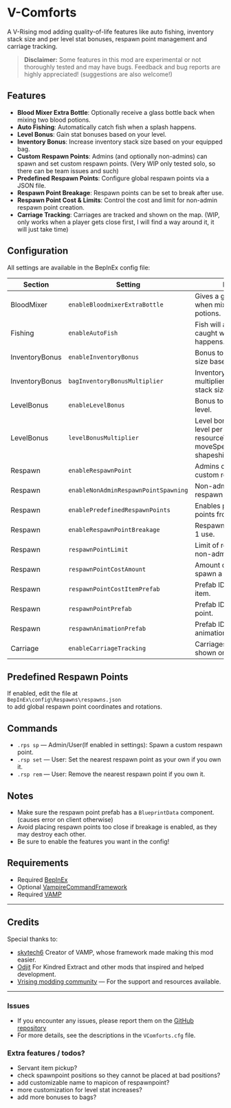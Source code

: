 # V-Comforts

A V-Rising mod adding quality-of-life features like auto fishing, inventory stack size and per level stat bonuses, respawn point management and carriage tracking.

> **Disclaimer:** Some features in this mod are experimental or not thoroughly tested and may have bugs. Feedback and bug reports are highly appreciated! (suggestions are also welcome!)

## Features

- **Blood Mixer Extra Bottle**: Optionally receive a glass bottle back when mixing two blood potions.
- **Auto Fishing**: Automatically catch fish when a splash happens.
- **Level Bonus**: Gain stat bonuses based on your level.
- **Inventory Bonus**: Increase inventory stack size based on your equipped bag.
- **Custom Respawn Points**: Admins (and optionally non-admins) can spawn and set custom respawn points. (Very WIP only tested solo, so there can be team issues and such)
- **Predefined Respawn Points**: Configure global respawn points via a JSON file.
- **Respawn Point Breakage**: Respawn points can be set to break after use.
- **Respawn Point Cost & Limits**: Control the cost and limit for non-admin respawn point creation.
- **Carriage Tracking**: Carriages are tracked and shown on the map. (WIP, only works when a player gets close first, I will find a way around it, it will just take time)

## Configuration

All settings are available in the BepInEx config file:

| Section        | Setting                              | Description                                                                                            | Default                         |
|----------------|--------------------------------------|--------------------------------------------------------------------------------------------------------|---------------------------------|
| BloodMixer     | `enableBloodmixerExtraBottle`        | Gives a glass bottle back when mixing 2 blood potions.                                                 | `false`                         |
| Fishing        | `enableAutoFish`                     | Fish will automatically be caught whenever a splash happens.                                           | `false`                         |
| InventoryBonus | `enableInventoryBonus`               | Bonus to inventory stack size based on equipped bag.                                                   | `false`                         |
| InventoryBonus | `bagInventoryBonusMultiplier`        | Inventory stack size bonus multipliers per bag tier (max stack size clamped to 4095).                  | `1.05,1.10,1.15,1.20,1.25,1.30` |
| LevelBonus     | `enableLevelBonus`                   | Bonus to stats based on your level.                                                                    | `false`                         |
| LevelBonus     | `levelBonusMultiplier`               | Level bonus addition per level per stat: resourceYieldBonus, moveSpeedBonus, shapeshiftMoveSpeedBonus. | `0.005,0.003,0.0035`            |
| Respawn        | `enableRespawnPoint`                 | Admins can spawn and set custom respawn points.                                                        | `false`                         |
| Respawn        | `enableNonAdminRespawnPointSpawning` | Non-admins can also spawn respawn points (limited).                                                    | `false`                         |
| Respawn        | `enablePredefinedRespawnPoints`      | Enables predefined respawn points from a JSON file.                                                    | `false`                         |
| Respawn        | `enableRespawnPointBreakage`         | Respawn points break after 1 use.                                                                      | `false`                         |
| Respawn        | `respawnPointLimit`                  | Limit of respawn points for non-admins (`0` = unlimited).                                              | `1`                             |
| Respawn        | `respawnPointCostAmount`             | Amount of item required to spawn a respawn point.                                                      | `1`                             |
| Respawn        | `respawnPointCostItemPrefab`         | Prefab ID of the required item.                                                                        | `271594022`                     |
| Respawn        | `respawnPointPrefab`                 | Prefab ID of the respawn point.                                                                        | `-55079755`                     |
| Respawn        | `respawnAnimationPrefab`             | Prefab ID of the respawn animation.                                                                    | `1290990039`                    |
| Carriage       | `enableCarriageTracking`             | Carriages will be tracked and shown on the map.                                                        | `false`                         |

## Predefined Respawn Points

If enabled, edit the file at  
`BepInEx\config\Respawns\respawns.json`  
to add global respawn point coordinates and rotations.

## Commands

- `.rps sp`  — Admin/User(If enabled in settings): Spawn a custom respawn point.
- `.rsp set` — User: Set the nearest respawn point as your own if you own it.
- `.rsp rem` — User: Remove the nearest respawn point if you own it.

## Notes

- Make sure the respawn point prefab has a `BlueprintData` component. (causes error on client otherwise)
- Avoid placing respawn points too close if breakage is enabled, as they may destroy each other.
- Be sure to enable the features you want in the config!
## Requirements

- Required [BepInEx](https://thunderstore.io/c/v-rising/p/BepInEx/BepInExPack_V_Rising/)
- Optional [VampireCommandFramework](https://thunderstore.io/c/v-rising/p/deca/VampireCommandFramework/)
- Required [VAMP](https://thunderstore.io/c/v-rising/p/skytech6/VAMP/)

---

## Credits
Special thanks to:  
- [skytech6](https://ko-fi.com/skytech6) Creator of VAMP, whose framework made making this mod easier.
- [Odjit](https://github.com/odjit/) For Kindred Extract and other mods that inspired and helped development.
- [Vrising modding community](https://discord.gg/v-rising-mod-community-978094827830915092) — For the support and resources available.
---
### Issues
* If you encounter any issues, please report them on the [GitHub repository](https://github.com/skythebro/V-Comforts/issues)
* For more details, see the descriptions in the `VComforts.cfg` file.

### Extra features / todos?
* Servant item pickup?  
* check spawnpoint positions so they cannot be placed at bad positions?
* add customizable name to mapicon of respawnpoint?
* more customization for level stat increases?
* add more bonuses to bags?